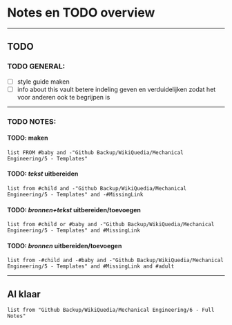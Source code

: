 # Notes en TODO overview

---
## TODO
### TODO GENERAL:

- [ ] style guide maken
- [ ] info about this vault betere indeling geven en verduidelijken zodat het voor anderen ook te begrijpen is

---
### TODO NOTES:
#### TODO: maken
```dataview
list FROM #baby and -"Github Backup/WikiQuedia/Mechanical Engineering/5 - Templates"
```

#### TODO: _tekst_ uitbereiden
```dataview
list from #child and -"Github Backup/WikiQuedia/Mechanical Engineering/5 - Templates" and -#MissingLink
```

#### TODO: _bronnen+tekst_ uitbereiden/toevoegen
```dataview
list from #child or #baby and -"Github Backup/WikiQuedia/Mechanical Engineering/5 - Templates" and #MissingLink
```

#### TODO: _bronnen_ uitbereiden/toevoegen
```dataview
list from -#child and -#baby and -"Github Backup/WikiQuedia/Mechanical Engineering/5 - Templates" and #MissingLink and #adult
```

---
## Al klaar
```dataview
list from "Github Backup/WikiQuedia/Mechanical Engineering/6 - Full Notes"
```
